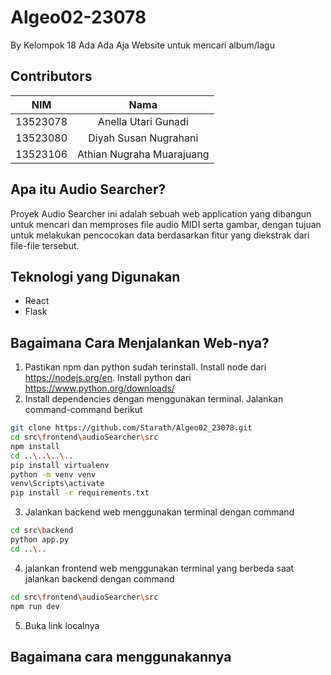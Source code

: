 # **Algeo02-23078**
By Kelompok 18 Ada Ada Aja
Website untuk mencari album/lagu
<br>

## Contributors
<div align="center">

| **NIM**  | **Nama** |
| ------------- |:-------------:|
| 13523078   | Anella Utari Gunadi |
| 13523080   | Diyah Susan Nugrahani |
| 13523106   | Athian Nugraha Muarajuang |

</div>

## Apa itu Audio Searcher?

Proyek Audio Searcher ini adalah sebuah web application yang dibangun 
untuk mencari dan memproses file audio MIDI serta gambar, 
dengan tujuan untuk melakukan pencocokan data 
berdasarkan fitur yang diekstrak dari file-file tersebut. 

## Teknologi yang Digunakan
- React
- Flask     

## Bagaimana Cara Menjalankan Web-nya?
1. Pastikan npm dan python sudah terinstall. Install node dari https://nodejs.org/en. Install python dari https://www.python.org/downloads/
2. Install dependencies dengan menggunakan terminal. Jalankan command-command berikut
```sh
git clone https://github.com/Starath/Algeo02_23078.git
cd src\frontend\audioSearcher\src
npm install
cd ..\..\..\..
pip install virtualenv
python -m venv venv
venv\Scripts\activate
pip install -r requirements.txt
```
3. Jalankan backend web menggunakan terminal dengan command
``` sh
cd src\backend
python app.py
cd ..\..
```

4. jalankan frontend web menggunakan terminal yang berbeda saat jalankan backend dengan command
``` sh
cd src\frontend\audioSearcher\src
npm run dev
```

5. Buka link localnya

## Bagaimana cara menggunakannya

